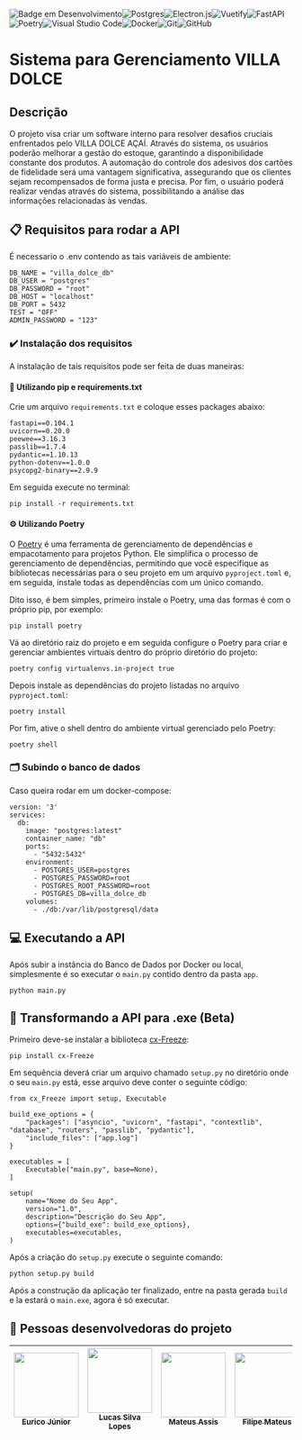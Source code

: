 ![Badge em Desenvolvimento](http://img.shields.io/static/v1?label=STATUS&message=EM%20DESENVOLVIMENTO&color=GREEN&style=for-the-badge)![Postgres](https://img.shields.io/badge/postgres-%23316192.svg?style=for-the-badge&logo=postgresql&logoColor=white)![Electron.js](https://img.shields.io/badge/Electron-191970?style=for-the-badge&logo=Electron&logoColor=white)![Vuetify](https://img.shields.io/badge/Vuetify-1867C0?style=for-the-badge&logo=vuetify&logoColor=AEDDFF)![FastAPI](https://img.shields.io/badge/FastAPI-005571?style=for-the-badge&logo=fastapi)![Poetry](https://img.shields.io/badge/Poetry-%233B82F6.svg?style=for-the-badge&logo=poetry&logoColor=0B3D8D)![Visual Studio Code](https://img.shields.io/badge/Visual%20Studio%20Code-0078d7.svg?style=for-the-badge&logo=visual-studio-code&logoColor=white)![Docker](https://img.shields.io/badge/docker-%230db7ed.svg?style=for-the-badge&logo=docker&logoColor=white)![Git](https://img.shields.io/badge/git-%23F05033.svg?style=for-the-badge&logo=git&logoColor=white)![GitHub](https://img.shields.io/badge/github-%23121011.svg?style=for-the-badge&logo=github&logoColor=white)

# Sistema para Gerenciamento VILLA DOLCE

## Descrição

O projeto visa criar um software interno para resolver desafios cruciais enfrentados pelo VILLA DOLCE AÇAÍ. Através do sistema, os usuários poderão melhorar a gestão do estoque, garantindo a disponibilidade constante dos produtos. A automação do controle dos adesivos dos cartões de fidelidade será uma vantagem significativa, assegurando que os clientes sejam recompensados de forma justa e precisa. Por fim, o usuário poderá realizar vendas através do sistema, possibilitando a análise das informações relacionadas às vendas.

## :clipboard: Requisitos para rodar a API

É necessario o .env contendo as tais variáveis de ambiente:
```
DB_NAME = "villa_dolce_db"
DB_USER = "postgres"
DB_PASSWORD = "root"
DB_HOST = "localhost"
DB_PORT = 5432
TEST = "OFF"
ADMIN_PASSWORD = "123"
```

### :heavy_check_mark: Instalação dos requisitos 
A instalação de tais requisitos pode ser feita de duas maneiras:

#### :memo: Utilizando pip e requirements.txt

Crie um arquivo `requirements.txt` e coloque esses packages abaixo:
```
fastapi==0.104.1
uvicorn==0.20.0
peewee==3.16.3
passlib==1.7.4
pydantic==1.10.13
python-dotenv==1.0.0
psycopg2-binary==2.9.9
```

Em seguida execute no terminal:

```
pip install -r requirements.txt
```

#### :gear: Utilizando Poetry

O [Poetry](https://python-poetry.org/) é uma ferramenta de gerenciamento de dependências e empacotamento para projetos Python. Ele simplifica o processo de gerenciamento de dependências, permitindo que você especifique as bibliotecas necessárias para o seu projeto em um arquivo `pyproject.toml` e, em seguida, instale todas as dependências com um único comando.

Dito isso, é bem simples, primeiro instale o Poetry, uma das formas é com o próprio pip, por exemplo:

`pip install poetry`

Vá ao diretório raiz do projeto e em seguida configure o Poetry para criar e gerenciar ambientes virtuais dentro do próprio diretório do projeto:

`poetry config virtualenvs.in-project true`

Depois instale as dependências do projeto listadas no arquivo `pyproject.toml`:

`poetry install`

Por fim, ative o shell dentro do ambiente virtual gerenciado pelo Poetry:

`poetry shell`

### :card_index_dividers: Subindo o banco de dados
Caso queira rodar em um docker-compose:

```
version: '3'
services:
  db:
    image: "postgres:latest"
    container_name: "db"
    ports:
      - "5432:5432"
    environment:
      - POSTGRES_USER=postgres
      - POSTGRES_PASSWORD=root
      - POSTGRES_ROOT_PASSWORD=root
      - POSTGRES_DB=villa_dolce_db
    volumes:
      - ./db:/var/lib/postgresql/data
```

## :computer: Executando a API

Após subir a instância do Banco de Dados por Docker ou local, simplesmente é so executar o `main.py` contido dentro da pasta `app`.

```
python main.py
```

## :mechanical_arm: Transformando a API para .exe (Beta)

Primeiro deve-se instalar a biblioteca [cx-Freeze](https://pypi.org/project/cx-Freeze/):

```pip install cx-Freeze```

Em sequência deverá criar um arquivo chamado `setup.py` no diretório onde o seu `main.py` está, esse arquivo deve conter o seguinte código:

```
from cx_Freeze import setup, Executable

build_exe_options = {
    "packages": ["asyncio", "uvicorn", "fastapi", "contextlib", "database", "routers", "passlib", "pydantic"],
    "include_files": ["app.log"]
}

executables = [
    Executable("main.py", base=None),
]

setup(
    name="Nome do Seu App",
    version="1.0",
    description="Descrição do Seu App",
    options={"build_exe": build_exe_options},
    executables=executables,
)
```

Após a criação do `setup.py` execute o seguinte comando:

```python setup.py build```

Após a construção da aplicação ter finalizado, entre na pasta gerada `build` e la estará o `main.exe`, agora é só executar.

## :monocle_face: Pessoas desenvolvedoras do projeto

| [<img src="https://avatars.githubusercontent.com/u/67143213?v=4" width=115><br><sub>Eurico Júnior</sub>](https://github.com/EuricoDNJR) | [<img src="https://avatars.githubusercontent.com/u/64480492?v=4" width=115><br><sub>Lucas Silva Lopes</sub>](https://github.com/lucassl2020) | [<img src="https://avatars.githubusercontent.com/u/77807221?v=4" width=115><br><sub>Mateus Assis</sub>](https://github.com/MateusVLOs) | [<img src="https://avatars.githubusercontent.com/u/101665939?v=4" width=115><br><sub>Filipe Mateus</sub>](https://github.com/filipe-mateus) | 
| :----------------------------------------------------------------------------------------------------------------------------------------: | :----------------------------------------------------------------------------------------------------------------------------------------------------------: | :---------------------------------------------------------------------------------------------------------------------------------------------: | :-----------------------------------------------------------------------------------------------------------------------------------------------: |